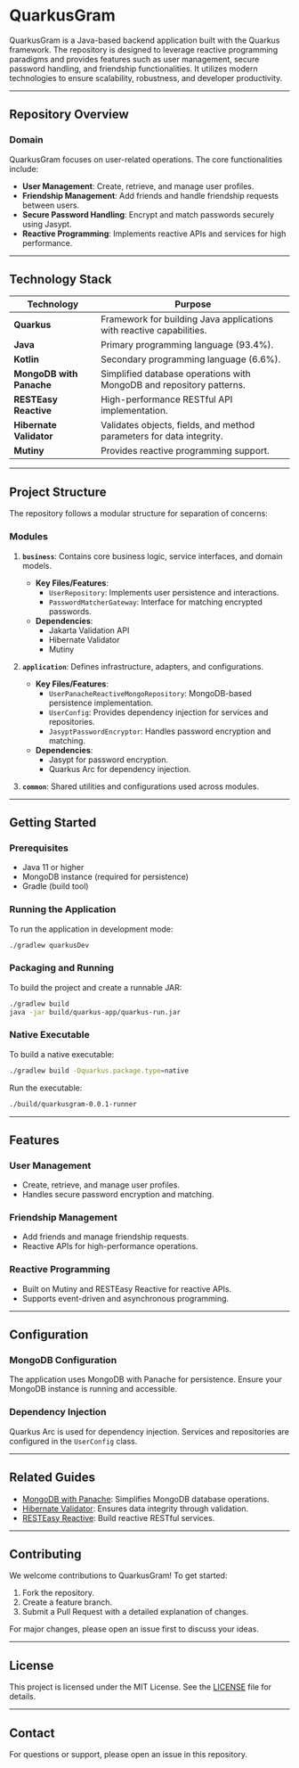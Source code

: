 # QuarkusGram

QuarkusGram is a Java-based backend application built with the Quarkus framework. The repository is designed to leverage reactive programming paradigms and provides features such as user management, secure password handling, and friendship functionalities. It utilizes modern technologies to ensure scalability, robustness, and developer productivity.

---

## Repository Overview

### **Domain**
QuarkusGram focuses on user-related operations. The core functionalities include:
- **User Management**: Create, retrieve, and manage user profiles.
- **Friendship Management**: Add friends and handle friendship requests between users.
- **Secure Password Handling**: Encrypt and match passwords securely using Jasypt.
- **Reactive Programming**: Implements reactive APIs and services for high performance.

---

## Technology Stack

| **Technology**       | **Purpose**                                                                 |
|-----------------------|-----------------------------------------------------------------------------|
| **Quarkus**           | Framework for building Java applications with reactive capabilities.       |
| **Java**              | Primary programming language (93.4%).                                      |
| **Kotlin**            | Secondary programming language (6.6%).                                     |
| **MongoDB with Panache** | Simplified database operations with MongoDB and repository patterns.     |
| **RESTEasy Reactive** | High-performance RESTful API implementation.                               |
| **Hibernate Validator** | Validates objects, fields, and method parameters for data integrity.      |
| **Mutiny**            | Provides reactive programming support.                                     |

---

## Project Structure

The repository follows a modular structure for separation of concerns:

### **Modules**
1. **`business`**: Contains core business logic, service interfaces, and domain models.
   - **Key Files/Features**:
     - `UserRepository`: Implements user persistence and interactions.
     - `PasswordMatcherGateway`: Interface for matching encrypted passwords.
   - **Dependencies**:
     - Jakarta Validation API
     - Hibernate Validator
     - Mutiny

2. **`application`**: Defines infrastructure, adapters, and configurations.
   - **Key Files/Features**:
     - `UserPanacheReactiveMongoRepository`: MongoDB-based persistence implementation.
     - `UserConfig`: Provides dependency injection for services and repositories.
     - `JasyptPasswordEncryptor`: Handles password encryption and matching.
   - **Dependencies**:
     - Jasypt for password encryption.
     - Quarkus Arc for dependency injection.

3. **`common`**: Shared utilities and configurations used across modules.

---

## Getting Started

### **Prerequisites**
- Java 11 or higher
- MongoDB instance (required for persistence)
- Gradle (build tool)

### **Running the Application**
To run the application in development mode:
```bash
./gradlew quarkusDev
```

### **Packaging and Running**
To build the project and create a runnable JAR:
```bash
./gradlew build
java -jar build/quarkus-app/quarkus-run.jar
```

### **Native Executable**
To build a native executable:
```bash
./gradlew build -Dquarkus.package.type=native
```
Run the executable:
```bash
./build/quarkusgram-0.0.1-runner
```

---

## Features

### **User Management**
- Create, retrieve, and manage user profiles.
- Handles secure password encryption and matching.

### **Friendship Management**
- Add friends and manage friendship requests.
- Reactive APIs for high-performance operations.

### **Reactive Programming**
- Built on Mutiny and RESTEasy Reactive for reactive APIs.
- Supports event-driven and asynchronous programming.

---

## Configuration

### **MongoDB Configuration**
The application uses MongoDB with Panache for persistence. Ensure your MongoDB instance is running and accessible.

### **Dependency Injection**
Quarkus Arc is used for dependency injection. Services and repositories are configured in the `UserConfig` class.

---

## Related Guides

- [MongoDB with Panache](https://quarkus.io/guides/mongodb-panache): Simplifies MongoDB database operations.
- [Hibernate Validator](https://quarkus.io/guides/validation): Ensures data integrity through validation.
- [RESTEasy Reactive](https://quarkus.io/guides/resteasy-reactive): Build reactive RESTful services.

---

## Contributing

We welcome contributions to QuarkusGram! To get started:
1. Fork the repository.
2. Create a feature branch.
3. Submit a Pull Request with a detailed explanation of changes.

For major changes, please open an issue first to discuss your ideas.

---

## License

This project is licensed under the MIT License. See the [LICENSE](LICENSE) file for details.

---

## Contact

For questions or support, please open an issue in this repository.
